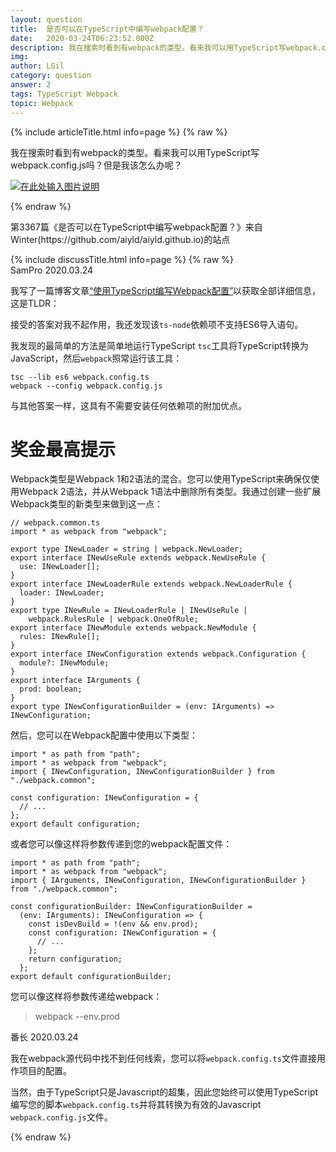 ```yaml
---
layout: question
title:  是否可以在TypeScript中编写webpack配置？
date:   2020-03-24T06:23:52.000Z
description: 我在搜索时看到有webpack的类型。看来我可以用TypeScript写webpack.config.js吗？但是我该怎么办呢？...
img: 
author: LGil
category: question
answer: 2
tags: TypeScript Webpack
topic: Webpack
---
```

<div class="article-root">
  <div class="article">
    {% include articleTitle.html info=page %}
    {% raw %}
    <div class="article-content"><p><font style="vertical-align: inherit;"><font style="vertical-align: inherit;">我在搜索时看到有webpack的类型。</font><font style="vertical-align: inherit;">看来我可以用TypeScript写webpack.config.js吗？</font><font style="vertical-align: inherit;">但是我该怎么办呢？</font></font></p>

<p><a href="https://www.samyoc.com//uploads/users/6912/images/thumbnails/1585031031339.png" data-src="https://www.samyoc.com//uploads/users/6912/images/1585031031339.png" rel="noreferrer"><img src="https://i.stack.imgur.com/GEsxc.png" alt="在此处输入图片说明"></a></p></div>
    {% endraw %}
  </div>
  <p class="winter_mark">第3367篇《是否可以在TypeScript中编写webpack配置？》来自Winter(https://github.com/aiyld/aiyld.github.io)的站点</p>
  <div class="discuss-wrapper">
    {% include discussTitle.html info=page %}
    {% raw %}
    <div class="discuss-item">
        <div class="discuss-parent">
          <div class="discuss-meta">
            <span class="discuss-user">SamPro</span>
            <span class="discuss-time">2020.03.24</span>
          </div>
          <div class="discuss-comment"><p><font style="vertical-align: inherit;"><font style="vertical-align: inherit;">我写了一篇博客文章</font></font><a href="https://rehansaeed.com/writing-your-webpack-configuration-in-typescript/" rel="noreferrer"><font style="vertical-align: inherit;"><font style="vertical-align: inherit;">“使用TypeScript编写Webpack配置”</font></font></a><font style="vertical-align: inherit;"><font style="vertical-align: inherit;">以获取全部详细信息，这是TLDR：</font></font></p>

<p><font style="vertical-align: inherit;"><font style="vertical-align: inherit;">接受的答案对我不起作用，我还发现该</font></font><code>ts-node</code><font style="vertical-align: inherit;"><font style="vertical-align: inherit;">依赖项不支持ES6导入语句。</font></font></p>

<p><font style="vertical-align: inherit;"><font style="vertical-align: inherit;">我发现的最简单的方法是简单地运行TypeScript </font></font><code>tsc</code><font style="vertical-align: inherit;"><font style="vertical-align: inherit;">工具将TypeScript转换为JavaScript，然后</font></font><code>webpack</code><font style="vertical-align: inherit;"><font style="vertical-align: inherit;">照常</font><font style="vertical-align: inherit;">运行该</font><font style="vertical-align: inherit;">工具：</font></font></p>

<pre><code>tsc --lib es6 webpack.config.ts<font></font>
webpack --config webpack.config.js<font></font>
</code></pre>

<p><font style="vertical-align: inherit;"><font style="vertical-align: inherit;">与其他答案一样，这具有不需要安装任何依赖项的附加优点。</font></font></p>

<h1><font style="vertical-align: inherit;"><font style="vertical-align: inherit;">奖金最高提示</font></font></h1>

<p><font style="vertical-align: inherit;"><font style="vertical-align: inherit;">Webpack类型是Webpack 1和2语法的混合。</font><font style="vertical-align: inherit;">您可以使用TypeScript来确保仅使用Webpack 2语法，并从Webpack 1语法中删除所有类型。</font><font style="vertical-align: inherit;">我通过创建一些扩展Webpack类型的新类型来做到这一点：</font></font></p>

<pre><code>// webpack.common.ts<font></font>
import * as webpack from "webpack";<font></font>
<font></font>
export type INewLoader = string | webpack.NewLoader;<font></font>
export interface INewUseRule extends webpack.NewUseRule {<font></font>
  use: INewLoader[];<font></font>
}<font></font>
export interface INewLoaderRule extends webpack.NewLoaderRule {<font></font>
  loader: INewLoader;<font></font>
}<font></font>
export type INewRule = INewLoaderRule | INewUseRule |<font></font>
    webpack.RulesRule | webpack.OneOfRule;<font></font>
export interface INewModule extends webpack.NewModule {<font></font>
  rules: INewRule[];<font></font>
}<font></font>
export interface INewConfiguration extends webpack.Configuration {<font></font>
  module?: INewModule;<font></font>
}<font></font>
export interface IArguments {<font></font>
  prod: boolean;<font></font>
}<font></font>
export type INewConfigurationBuilder = (env: IArguments) =&gt; INewConfiguration;<font></font>
</code></pre>

<p><font style="vertical-align: inherit;"><font style="vertical-align: inherit;">然后，您可以在Webpack配置中使用以下类型：</font></font></p>

<pre><code>import * as path from "path";<font></font>
import * as webpack from "webpack";<font></font>
import { INewConfiguration, INewConfigurationBuilder } from "./webpack.common";<font></font>
<font></font>
const configuration: INewConfiguration = {<font></font>
  // ...<font></font>
};<font></font>
export default configuration;<font></font>
</code></pre>

<p><font style="vertical-align: inherit;"><font style="vertical-align: inherit;">或者您可以像这样将参数传递到您的webpack配置文件：</font></font></p>

<pre><code>import * as path from "path";<font></font>
import * as webpack from "webpack";<font></font>
import { IArguments, INewConfiguration, INewConfigurationBuilder } from "./webpack.common";<font></font>
<font></font>
const configurationBuilder: INewConfigurationBuilder = <font></font>
  (env: IArguments): INewConfiguration =&gt; {<font></font>
    const isDevBuild = !(env &amp;&amp; env.prod);<font></font>
    const configuration: INewConfiguration = {<font></font>
      // ...<font></font>
    };<font></font>
    return configuration;<font></font>
  };<font></font>
export default configurationBuilder;<font></font>
</code></pre>

<p><font style="vertical-align: inherit;"><font style="vertical-align: inherit;">您可以像这样将参数传递给webpack：</font></font></p>

<blockquote>
  <p><font style="vertical-align: inherit;"><font style="vertical-align: inherit;">webpack --env.prod</font></font></p>
</blockquote></div>
        </div></div><div class="discuss-item">
        <div class="discuss-parent">
          <div class="discuss-meta">
            <span class="discuss-user">番长</span>
            <span class="discuss-time">2020.03.24</span>
          </div>
          <div class="discuss-comment"><p><font style="vertical-align: inherit;"><font style="vertical-align: inherit;">我在webpack源代码中找不到任何线索，您可以将</font></font><code>webpack.config.ts</code><font style="vertical-align: inherit;"><font style="vertical-align: inherit;">文件直接用作项目的配置。</font></font></p>

<p><font style="vertical-align: inherit;"><font style="vertical-align: inherit;">当然，由于TypeScript只是Javascript的超集，因此您始终可以使用TypeScript编写您的脚本</font></font><code>webpack.config.ts</code><font style="vertical-align: inherit;"><font style="vertical-align: inherit;">并将其转换为有效的Javascript </font></font><code>webpack.config.js</code><font style="vertical-align: inherit;"><font style="vertical-align: inherit;">文件。</font></font></p></div>
        </div></div>
    {% endraw %}
  </div>
<div>
